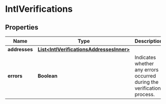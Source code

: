 

# IntlVerifications


## Properties

| Name | Type | Description | Notes |
|------------ | ------------- | ------------- | -------------|
|**addresses** | [**List&lt;IntlVerificationsAddressesInner&gt;**](IntlVerificationsAddressesInner.md) |  |  |
|**errors** | **Boolean** | Indicates whether any errors occurred during the verification process. |  |



